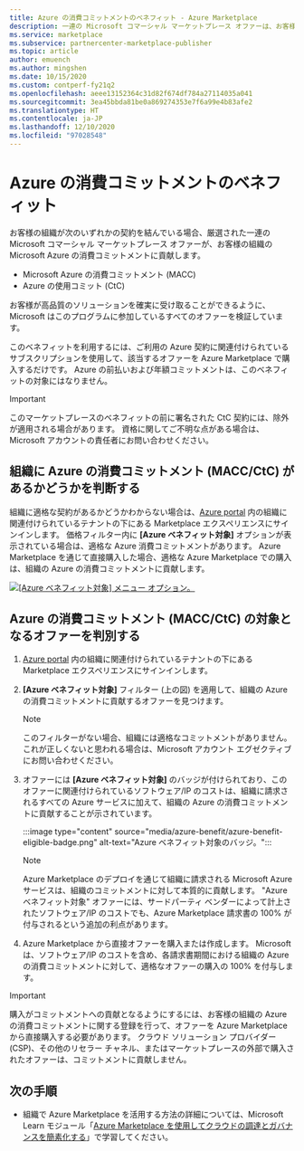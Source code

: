 ```yaml
---
title: Azure の消費コミットメントのベネフィット - Azure Marketplace
description: 一連の Microsoft コマーシャル マーケットプレース オファーは、お客様の組織の Microsoft Azure の消費コミットメントに貢献します。
ms.service: marketplace
ms.subservice: partnercenter-marketplace-publisher
ms.topic: article
author: emuench
ms.author: mingshen
ms.date: 10/15/2020
ms.custom: contperf-fy21q2
ms.openlocfilehash: aeee13152364c31d82f674df784a27114035a041
ms.sourcegitcommit: 3ea45bbda81be0a869274353e7f6a99e4b83afe2
ms.translationtype: HT
ms.contentlocale: ja-JP
ms.lasthandoff: 12/10/2020
ms.locfileid: "97028548"
---
```

# <a name="azure-consumption-commitment-benefit"></a>Azure の消費コミットメントのベネフィット

お客様の組織が次のいずれかの契約を結んでいる場合、厳選された一連の Microsoft コマーシャル マーケットプレース オファーが、お客様の組織の Microsoft Azure の消費コミットメントに貢献します。

- Microsoft Azure の消費コミットメント (MACC)
- Azure の使用コミット (CtC)

お客様が高品質のソリューションを確実に受け取ることができるように、Microsoft はこのプログラムに参加しているすべてのオファーを検証しています。

このベネフィットを利用するには、ご利用の Azure 契約に関連付けられているサブスクリプションを使用して、該当するオファーを Azure Marketplace で購入するだけです。 Azure の前払いおよび年額コミットメントは、このベネフィットの対象にはなりません。

> [!IMPORTANT]
> このマーケットプレースのベネフィットの前に署名された CtC 契約には、除外が適用される場合があります。 資格に関してご不明な点がある場合は、Microsoft アカウントの責任者にお問い合わせください。

## <a name="determine-if-your-organization-has-an-azure-consumption-commitment-maccctc"></a>組織に Azure の消費コミットメント (MACC/CtC) があるかどうかを判断する

組織に適格な契約があるかどうかわからない場合は、[Azure portal](https://ms.portal.azure.com/#blade/Microsoft_Azure_Marketplace/MarketplaceOffersBlade/selectedMenuItemId/home) 内の組織に関連付けられているテナントの下にある Marketplace エクスペリエンスにサインインします。 価格フィルター内に **[Azure ベネフィット対象]** オプションが表示されている場合は、適格な Azure 消費コミットメントがあります。 Azure Marketplace を通じて直接購入した場合、適格な Azure Marketplace での購入は、組織の Azure の消費コミットメントに貢献します。

[![[Azure ベネフィット対象] メニュー オプション。](media/azure-benefit/azure-benefit-eligible.png)](media/azure-benefit/azure-benefit-eligible.png#lightbox)

## <a name="determine-which-offers-are-eligible-for-azure-consumption-commitments-maccctc"></a>Azure の消費コミットメント (MACC/CtC) の対象となるオファーを判別する

1. [Azure portal](https://ms.portal.azure.com/#blade/Microsoft_Azure_Marketplace/MarketplaceOffersBlade/selectedMenuItemId/home) 内の組織に関連付けられているテナントの下にある Marketplace エクスペリエンスにサインインします。
2. **[Azure ベネフィット対象]** フィルター (上の図) を適用して、組織の Azure の消費コミットメントに貢献するオファーを見つけます。

   > [!NOTE]
   > このフィルターがない場合、組織には適格なコミットメントがありません。 これが正しくないと思われる場合は、Microsoft アカウント エグゼクティブにお問い合わせください。
 
3. オファーには **[Azure ベネフィット対象]** のバッジが付けられており、このオファーに関連付けられているソフトウェア/IP のコストは、組織に請求されるすべての Azure サービスに加えて、組織の Azure の消費コミットメントに貢献することが示されています。

    :::image type="content" source="media/azure-benefit/azure-benefit-eligible-badge.png" alt-text="Azure ベネフィット対象のバッジ。":::

   > [!NOTE]
   > Azure Marketplace のデプロイを通じて組織に請求される Microsoft Azure サービスは、組織のコミットメントに対して本質的に貢献します。 "Azure ベネフィット対象" オファーには、サードパーティ ベンダーによって計上されたソフトウェア/IP のコストでも、Azure Marketplace 請求書の 100% が付与されるという追加の利点があります。

4. Azure Marketplace から直接オファーを購入または作成します。 Microsoft は、ソフトウェア/IP のコストを含め、各請求書期間における組織の Azure の消費コミットメントに対して、適格なオファーの購入の 100% を付与します。

> [!IMPORTANT]
> 購入がコミットメントへの貢献となるようにするには、お客様の組織の Azure の消費コミットメントに関する登録を行って、オファーを Azure Marketplace から直接購入する必要があります。 クラウド ソリューション プロバイダー (CSP)、その他のリセラー チャネル、またはマーケットプレースの外部で購入されたオファーは、コミットメントに貢献しません。

## <a name="next-steps"></a>次の手順

- 組織で Azure Marketplace を活用する方法の詳細については、Microsoft Learn モジュール「[Azure Marketplace を使用してクラウドの調達とガバナンスを簡素化する](/learn/modules/simplify-cloud-procurement-governance-azure-marketplace/)」で学習してください。